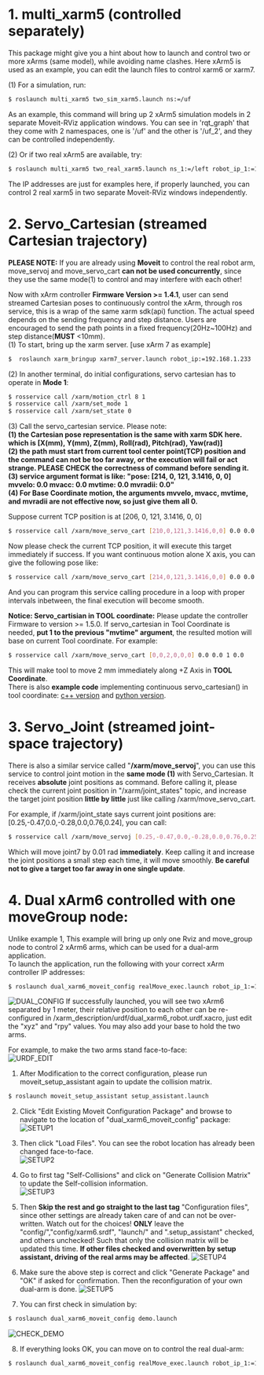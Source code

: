 # 1. multi_xarm5 (controlled separately)
This package might give you a hint about how to launch and control two or more xArms (same model), while avoiding name clashes. Here xArm5 is used as an example, you can edit the launch files to control xarm6 or xarm7.      

(1) For a simulation, run:
```bash
$ roslaunch multi_xarm5 two_sim_xarm5.launch ns:=/uf
```
As an example, this command will bring up 2 xArm5 simulation models in 2 separate Moveit-RViz application windows. You can see in 'rqt_graph' that they come with 2 namespaces, one is '/uf' and the other is '/uf_2', and they can be controlled independently.  

(2) Or if two real xArm5 are available, try:
```bash
$ roslaunch multi_xarm5 two_real_xarm5.launch ns_1:=/left robot_ip_1:=192.168.1.212 ns_2:=/right robot_ip_2:=192.168.1.233
```
The IP addresses are just for examples here, if properly launched, you can control 2 real xarm5 in two separate Moveit-RViz windows independently.  

# 2. Servo_Cartesian (streamed Cartesian trajectory)

**PLEASE NOTE:** If you are already using **Moveit** to control the real robot arm, move_servoj and move_servo_cart **can not be used concurrently**, since they use the same mode(1) to control and may interfere with each other!  

Now with xArm controller **Firmware Version >= 1.4.1**, user can send streamed Cartesian poses to continuously control the xArm, through ros service, this is a wrap of the same xarm sdk(api) function. The actual speed depends on the sending frequency and step distance. Users are encouraged to send the path points in a fixed frequency(20Hz~100Hz) and step distance(**MUST** <10mm).   
(1) To start, bring up the xarm server. [use xArm 7 as example]
```bash
$  roslaunch xarm_bringup xarm7_server.launch robot_ip:=192.168.1.233
```
(2) In another terminal, do initial configurations, servo cartesian has to operate in **Mode 1**:
```bash
$ rosservice call /xarm/motion_ctrl 8 1
$ rosservice call /xarm/set_mode 1
$ rosservice call /xarm/set_state 0
```
(3) Call the servo_cartesian service. Please note:  
**(1) the Cartesian pose representation is the same with xarm SDK here. which is [X(mm), Y(mm), Z(mm), Roll(rad), Pitch(rad), Yaw(rad)]**  
**(2) the path must start from current tool center point(TCP) position and the command can not be too far away, or the execution will fail or act strange. PLEASE CHECK the correctness of command before sending it.**  
**(3) service argument format is like: "pose: [214, 0, 121, 3.1416, 0, 0]	mvvelo: 0.0	mvacc: 0.0	mvtime: 0.0	mvradii: 0.0"**    
**(4) For Base Coordinate motion, the arguments mvvelo, mvacc, mvtime, and mvradii are not effective now, so just give them all 0.**  
  
Suppose current TCP position is at [206, 0, 121, 3.1416, 0, 0]
```bash
$ rosservice call /xarm/move_servo_cart [210,0,121,3.1416,0,0] 0.0 0.0 0.0 0.0
```
Now please check the current TCP position, it will execute this target immediately if success. If you want continuous motion alone X axis, you can give the following pose like:
```bash
$ rosservice call /xarm/move_servo_cart [214,0,121,3.1416,0,0] 0.0 0.0 0.0 0.0
```
And you can program this service calling procedure in a loop with proper intervals inbetween, the final execution will become smooth.   

**Notice: Servo_cartisian in TOOL coordinate:**
Please update the controller Firmware to version >= 1.5.0. If servo_cartesian in Tool Coordinate is needed, **put 1 to the previous "mvtime" argument**, the resulted motion will base on current Tool coordinate. For example:  
```bash
$ rosservice call /xarm/move_servo_cart [0,0,2,0,0,0] 0.0 0.0 1 0.0
```
This will make tool to move 2 mm immediately along +Z Axis in **TOOL Coordinate**.  
There is also **example code** implementing continuous servo_cartesian() in tool coordinate: [c++ version](../xarm_api/test/servo_cartesian_test.cpp) and [python version](../xarm_api/scripts/servo_cartesian_test.py).


# 3. Servo_Joint (streamed joint-space trajectory)
There is also a similar service called "**/xarm/move_servoj**", you can use this service to control joint motion in the **same mode (1)** with Servo_Cartesian. It receives **absolute** joint positions as command.  Before calling it, please check the current joint position in "/xarm/joint_states" topic, and increase the target joint position **little by little** just like calling /xarm/move_servo_cart.

For example, if /xarm/joint_state says current joint positions are:  [0.25,-0.47,0.0,-0.28,0.0,0.76,0.24], you can call:  
```bash
$ rosservice call /xarm/move_servoj [0.25,-0.47,0.0,-0.28,0.0,0.76,0.25] 0.0 0.0 0.0 0.0
```
Which will move joint7 by 0.01 rad **immediately**. Keep calling it and increase the joint positions a small step each time, it will move smoothly. **Be careful not to give a target too far away in one single update**.  

# 4. Dual xArm6 controlled with one moveGroup node:
Unlike example 1, This example will bring up only one Rviz and move_group node to control 2 xArm6 arms, which can be used for a dual-arm application.  
To launch the application, run the following with your correct xArm controller IP addresses: 
```bash
$ roslaunch dual_xarm6_moveit_config realMove_exec.launch robot_ip_1:=192.168.1.xxx robot_ip_2:=192.168.1.xxx
```  
![DUAL_CONFIG](../doc/dual_config.png) 
If successfully launched, you will see two xArm6 separated by 1 meter, their relative position to each other can be re-configured in /xarm_description/urdf/dual_xarm6_robot.urdf.xacro, just edit the "xyz" and "rpy" values. You may also add your base to hold the two arms.  

For example, to make the two arms stand face-to-face:  
![URDF_EDIT](../doc/urdf_edit.png) 

1. After Modification to the correct configuration, please run moveit_setup_assistant again to update the collision matrix.
```bash
$ roslaunch moveit_setup_assistant setup_assistant.launch 
```  
2. Click "Edit Existing Moveit Configuration Package" and browse to navigate to the location of "dual_xarm6_moveit_config" package:    
![SETUP1](../doc/setup1.png) 

3. Then click "Load Files". You can see the robot location has already been changed face-to-face.   
![SETUP2](../doc/setup2.png) 

4. Go to first tag "Self-Collisions" and click on "Generate Collision Matrix" to update the Self-collision information.  
![SETUP3](../doc/setup3.png) 

5. Then **Skip the rest and go straight to the last tag** "Configuration files", since other settings are already taken care of and can not be over-written. Watch out for the choices! **ONLY** leave the "config/","config/xarm6.srdf", "launch/" and ".setup_assistant" checked, and others unchecked! Such that only the collision matrix will be updated this time. **If other files checked and overwritten by setup assistant, driving of the real arms may be affected**.
![SETUP4](../doc/setup4.png) 

6. Make sure the above step is correct and click "Generate Package" and "OK" if asked for confirmation. Then the reconfiguration of your own dual-arm is done. 
![SETUP5](../doc/setup5.png) 

7. You can first check in simulation by: 
```bash
$ roslaunch dual_xarm6_moveit_config demo.launch
```
![CHECK_DEMO](../doc/check_demo.png) 

8. If everything looks OK, you can move on to control the real dual-arm:
```bash
$ roslaunch dual_xarm6_moveit_config realMove_exec.launch robot_ip_1:=192.168.1.xxx robot_ip_2:=192.168.1.xxx
```  
